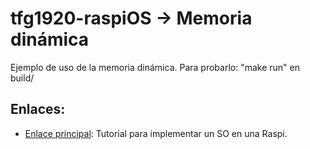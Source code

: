 # tfg1920-raspiOS -> Memoria dinámica
Ejemplo de uso de la memoria dinámica.
Para probarlo: "make run" en build/

## Enlaces:

- [Enlace principal](https://jsandler18.github.io/): Tutorial para implementar un SO en una Raspi.
